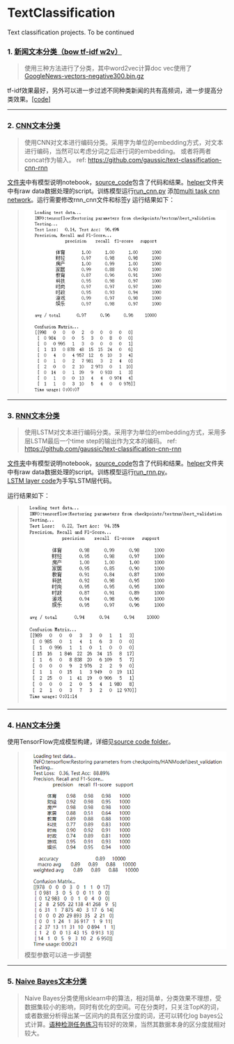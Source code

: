 # TextClassification
Text classification projects.         To be continued

### 1. [新闻文本分类（bow tf-idf w2v）](ch_text_classification/)
   > 使用三种方法进行了分类，其中word2vec计算doc vec使用了[GoogleNews-vectors-negative300.bin.gz](https://github.com/mmihaltz/word2vec-GoogleNews-vectors)
   
   tf-idf效果最好，另外可以进一步过滤不同种类新闻的共有高频词，进一步提高分类效果。[[code]](ch_text_classification/ch_text_classification.ipynb)

***
### 2. [CNN文本分类](CNN_text_classification/)
   > 使用CNN对文本进行编码分类。采用字为单位的embedding方式，对文本进行编码，当然可以考虑分词之后进行词的embedding。
   > 或者将两者concat作为输入。
   > ref: https://github.com/gaussic/text-classification-cnn-rnn
   
   [文件夹](CNN_text_classification/)中有模型说明notebook，[source_code](CNN_text_classification/source_code/)包含了代码和结果。[helper](CNN_text_classification/source_code/helper/)文件夹中有raw data数据处理的script。训练模型运行[run_cnn.py](CNN_text_classification/source_code/run_cnn.py)
   添加[multi task cnn network](CNN_text_classification/source_code/multi_class_cnn.py)。运行需要修改rnn_cnn文件和标签y
   运行结果如下：
   > ![pic](pic/pic.png)
   
***
### 3. [RNN文本分类](RNN_text_classification/)
   > 使用LSTM对文本进行编码分类。采用字为单位的embedding方式，采用多层LSTM最后一个time step的输出作为文本的编码。
   > ref: https://github.com/gaussic/text-classification-cnn-rnn
   
   [文件夹](RNN_text_classification/)中有模型说明notebook，[source_code](RNN_text_classification/source_code/)包含了代码和结果。[helper](RNN_text_classification/source_code/helper/)文件夹中有raw data数据处理的script。训练模型运行[run_rnn.py](RNN_text_classification/source_code/run_rnn.py)。  
   [LSTM layer code](RNN_text_classification/lstm_layer_implement.py)为手写LSTM层代码。
   
   运行结果如下：
   > ![pic2](pic/pic2.png)  

***
### 4. [HAN文本分类](HAN_text_classification/)
   使用TensorFlow完成模型构建，详细见[source code folder](HAN_text_classification/)。
   > ![pic](pic/pic3.png)  
   > 模型参数可以进一步调整

***
### 5. [Naive Bayes文本分类](NB_classification/)
   > Naive Bayes分类使用sklearn中的算法，相对简单，分类效果不理想，受数据集较小的影响，同时有优化的空间。可在分类时，只关注TopK的词，或者数据分析得出某一区间内的具有区分度的词，还可以转化log bayes公式计算。[语种检测任务练习](NB_classification/Language-Detector(Exercise)/)有较好的效果，当然其数据本身的区分度就相对较大。
